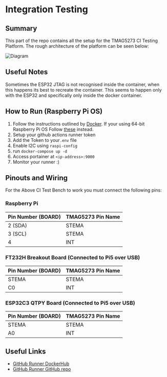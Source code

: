 # Integration Testing

## Summary

This part of the repo contains all the setup for the TMAG5273 CI Testing Platform. The rough architecture of the platform can be seen below:

![Diagram](../../docs/ci%20pipeline%20diagram.drawio.svg)

## Useful Notes

Sometimes the ESP32 JTAG is not recognised inside the container, when this happens its best to recreate the container. This seems to happen only with the ESP32 and specifically only inside the docker container.

## How to Run (Raspberry Pi OS)

1. Follow the instructions outlined by [Docker](https://docs.docker.com/engine/install/raspberry-pi-os/). If your using 64-bit Raspberry Pi OS Follow [these](https://docs.docker.com/engine/install/debian/) instead.
2. Setup your github actions runner token
3. Add the Token to your`.env` file
4. Enable I2C using `raspi-config`
5. run `docker-compose up -d`
6. Access portainer at `<ip-address>:9000`
7. Monitor your runner :)

## Pinouts and Wiring

For the Above CI Test Bench to work you must connect the following pins:

### Raspberry Pi

| Pin Number (BOARD) | TMAG5273 Pin Name |
|--------------------|-------------------|
| 2   (SDA)          | STEMA             |
| 3   (SCL)          | STEMA             |
| 4                  | INT               |

### FT232H Breakout Board (Connected to Pi5 over USB)

| Pin Number (BOARD) | TMAG5273 Pin Name |
|--------------------|-------------------|
| STEMA              | STEMA             |
| C0                 | INT               |

### ESP32C3 QTPY Board (Connected to Pi5 over USB)

| Pin Number (BOARD) | TMAG5273 Pin Name |
|--------------------|-------------------|
| STEMA              | STEMA             |
| A0                 | INT               |

## Useful Links

- [GitHub Runner DockerHub](https://hub.docker.com/r/myoung34/github-runner)
- [GitHub Runner GitHub repo](https://github.com/myoung34/docker-github-actions-runner)
